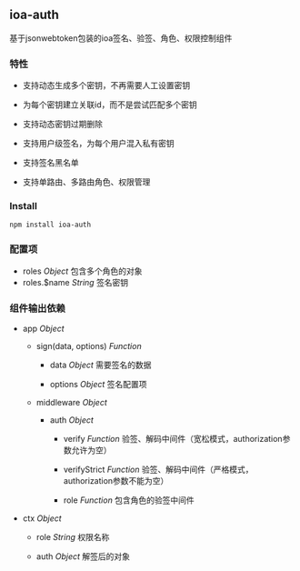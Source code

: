 ## ioa-auth

基于jsonwebtoken包装的ioa签名、验签、角色、权限控制组件

### 特性

* 支持动态生成多个密钥，不再需要人工设置密钥

* 为每个密钥建立关联id，而不是尝试匹配多个密钥

* 支持动态密钥过期删除

* 支持用户级签名，为每个用户混入私有密钥

* 支持签名黑名单

* 支持单路由、多路由角色、权限管理


### Install

```
npm install ioa-auth
```

### 配置项

* roles *Object* 包含多个角色的对象
* roles.$name *String* 签名密钥


### 组件输出依赖

* app *Object* 

   * sign(data, options) *Function* 

      * data *Object* 需要签名的数据

      * options *Object* 签名配置项

   * middleware *Object* 

      * auth *Object* 
      
         * verify *Function* 验签、解码中间件（宽松模式，authorization参数允许为空）

         * verifyStrict  *Function* 验签、解码中间件（严格模式，authorization参数不能为空）

         * role *Function* 包含角色的验签中间件
      
* ctx *Object* 

   * role *String* 权限名称

   * auth *Object* 解签后的对象